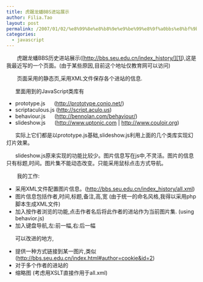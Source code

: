 ```yaml
---
title: 虎踞龙蟠BBS进站展示
author: Filia.Tao
layout: post
permalink: /2007/01/02/%e8%99%8e%e8%b8%9e%e9%be%99%e8%9f%a0bbs%e8%bf%9b%e7%ab%99%e5%b1%95%e7%a4%ba/
categories:
  - javascript
---
```

　　虎踞龙蟠BBS历史进站展示([http://bbs.seu.edu.cn/index_history/][1]),这是我最近写的一个页面。(由于某些原因,目前这个地址仅教育网可以访问)

　　页面采用的静态页,采用XML文件保存各个进站的信息.

&nbsp;&nbsp;&nbsp;&nbsp;&nbsp; 里面用到的JavaScript类库有

  * prototype.js&nbsp;&nbsp;&nbsp;&nbsp;&nbsp; (http://prototype.conio.net/)
  * scriptaculous.js (http://script.aculo.us)
  * behaviour.js&nbsp;&nbsp;&nbsp;&nbsp;&nbsp; (http://bennolan.com/behaviour/)
  * slideshow.js&nbsp;&nbsp;&nbsp;&nbsp;&nbsp; (http://www.uptonic.com | http://www.couloir.org)

&nbsp;&nbsp;&nbsp;&nbsp;&nbsp; 实际上它们都是以prototype.js基础,slideshow.js利用上面的几个类库实现幻灯片效果。 

&nbsp;&nbsp;&nbsp;&nbsp;&nbsp; slideshow.js原来实现的功能比较少。图片信息写在js中,不灵活。图片的信息只有标题,时间。图片集不能动态改变。只能采用鼠标点击方式导航。

　　我的工作:

  * 采用XML文件配置图片信息。(http://bbs.seu.edu.cn/index_history/all.xml)
  * 图片信息包括作者,时间,标题,备注,高,宽 (由于统一的命名风格,我得以采用php脚本生成XML文件)
  * 加入按作者浏览的功能,点击作者名后将此作者的进站作为当前图片集. (using behavior.js)
  * 加入键盘导航,左:前一幅,右:后一幅

&nbsp;&nbsp;&nbsp;&nbsp;&nbsp; 可以改进的地方,

  * 提供一种方式链接到某一图片,类似(http://bbs.seu.edu.cn/index.html#author=cookie&id=2)
  * 对于多个作者的进站的
  * 缩略图 (考虑用XSLT直接作用于all.xml)

&nbsp;&nbsp;&nbsp;&nbsp;&nbsp; 

&nbsp;

 [1]: http://bbs.seu.edu.cn/index_history/ "虎踞龙蟠BBS历史进站展示"